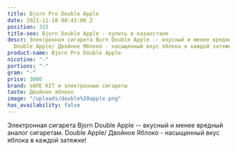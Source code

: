 ```yaml
---
title: Bjorn Pro Double Apple
date: 2021-11-10 08:43:00 Z
position: 315
title-seo: Bjorn Double Apple - купить в казахстане
descr: Электронная сигарета Burn Double Apple -- вкусный и менее вредный аналог сигаретам.
  Double Apple/ Двойное Яблоко - насыщенный вкус яблока в каждой затяжке!
product-name: Bjorn Pro Double Apple
nicotine: "-"
portions: "-"
gram: "-"
price: 3000
brand: VAPE KIT и электронные сигареты
taste: Двойное яблоко
image: "/uploads/double%20apple.png"
has_availability: false
---
```


Электронная сигарета Bjorn Double Apple -- вкусный и менее вредный аналог сигаретам. Double Apple/ Двойное Яблоко - насыщенный вкус яблока в каждой затяжке!